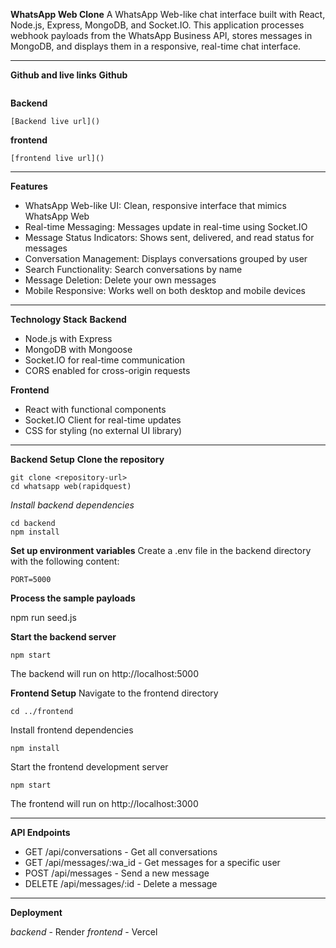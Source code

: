 **WhatsApp Web Clone**
A WhatsApp Web-like chat interface built with React, Node.js, Express, MongoDB, and Socket.IO. This application processes webhook payloads from the WhatsApp Business API, stores messages in MongoDB, and displays them in a responsive, real-time chat interface.

---

**Github and live links**
**Github**
```
```

**Backend**
```
[Backend live url]()
```

**frontend**
```
[frontend live url]()
```
------
**Features**
- WhatsApp Web-like UI: Clean, responsive interface that mimics WhatsApp Web
- Real-time Messaging: Messages update in real-time using Socket.IO
- Message Status Indicators: Shows sent, delivered, and read status for messages
- Conversation Management: Displays conversations grouped by user
- Search Functionality: Search conversations by name
- Message Deletion: Delete your own messages
- Mobile Responsive: Works well on both desktop and mobile devices

---
**Technology Stack**
**Backend**
- Node.js with Express
- MongoDB with Mongoose
- Socket.IO for real-time communication
- CORS enabled for cross-origin requests

**Frontend**
- React with functional components
- Socket.IO Client for real-time updates
- CSS for styling (no external UI library)

---
**Backend Setup**
**Clone the repository**

```
git clone <repository-url>
cd whatsapp web(rapidquest)
```

*Install backend dependencies*
```
cd backend
npm install
```
**Set up environment variables**
Create a .env file in the backend directory with the following content:

```MONGO_URI=mongodb+srv://<username>:<password>@cluster.mongodb.net/whatsapp
PORT=5000
```

**Process the sample payloads**

npm run seed.js

**Start the backend server**

```
npm start
```
The backend will run on http://localhost:5000

**Frontend Setup**
Navigate to the frontend directory

```
cd ../frontend
```

Install frontend dependencies

```
npm install
```

Start the frontend development server
```
npm start
```
The frontend will run on http://localhost:3000

-------------

**API Endpoints**
- GET /api/conversations - Get all conversations
- GET /api/messages/:wa_id - Get messages for a specific user
- POST /api/messages - Send a new message
- DELETE /api/messages/:id - Delete a message

-------
**Deployment**

*backend* - Render
*frontend* - Vercel
